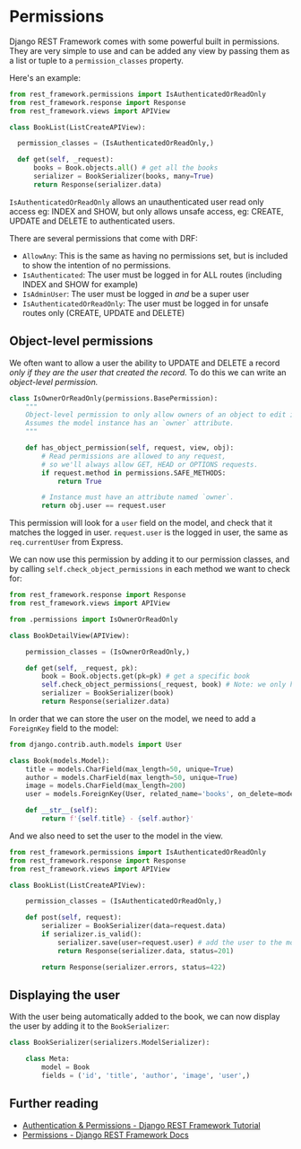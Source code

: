 # Permissions

Django REST Framework comes with some powerful built in permissions. They are very simple to use and can be added any view by passing them as a list or tuple to a `permission_classes` property.

Here's an example:

```py
from rest_framework.permissions import IsAuthenticatedOrReadOnly
from rest_framework.response import Response
from rest_framework.views import APIView

class BookList(ListCreateAPIView):

  permission_classes = (IsAuthenticatedOrReadOnly,)

  def get(self, _request):
      books = Book.objects.all() # get all the books
      serializer = BookSerializer(books, many=True)
      return Response(serializer.data)
```

`IsAuthenticatedOrReadOnly` allows an unauthenticated user read only access eg: INDEX and SHOW, but only allows unsafe access, eg: CREATE, UPDATE and DELETE to authenticated users.

There are several permissions that come with DRF:

- `AllowAny`: This is the same as having no permissions set, but is included to show the intention of no permissions.
- `IsAuthenticated`: The user must be logged in for ALL routes (including INDEX and SHOW for example)
- `IsAdminUser`: The user must be logged in _and_ be a super user
- `IsAuthenticatedOrReadOnly`: The user must be logged in for unsafe routes only (CREATE, UPDATE and DELETE)


## Object-level permissions

We often want to allow a user the ability to UPDATE and DELETE a record _only if they are the user that created the record._ To do this we can write an _object-level permission._

```py
class IsOwnerOrReadOnly(permissions.BasePermission):
    """
    Object-level permission to only allow owners of an object to edit it.
    Assumes the model instance has an `owner` attribute.
    """

    def has_object_permission(self, request, view, obj):
        # Read permissions are allowed to any request,
        # so we'll always allow GET, HEAD or OPTIONS requests.
        if request.method in permissions.SAFE_METHODS:
            return True

        # Instance must have an attribute named `owner`.
        return obj.user == request.user
```

This permission will look for a `user` field on the model, and check that it matches the logged in user. `request.user` is the logged in user, the same as `req.currentUser` from Express.

We can now use this permission by adding it to our permission classes, and by calling `self.check_object_permissions` in each method we want to check for:

```py
from rest_framework.response import Response
from rest_framework.views import APIView

from .permissions import IsOwnerOrReadOnly

class BookDetailView(APIView):

    permission_classes = (IsOwnerOrReadOnly,)

    def get(self, _request, pk):
        book = Book.objects.get(pk=pk) # get a specific book
        self.check_object_permissions(_request, book) # Note: we only have to call this because we've written this GET method. If this was a Generic View, simply adding the permission class would have been sufficient, unless we had overriden GET, PUT, or DELETE ourselves.
        serializer = BookSerializer(book)
        return Response(serializer.data)
```


In order that we can store the user on the model, we need to add a `ForeignKey` field to the model:

```py
from django.contrib.auth.models import User

class Book(models.Model):
    title = models.CharField(max_length=50, unique=True)
    author = models.CharField(max_length=50, unique=True)
    image = models.CharField(max_length=200)
    user = models.ForeignKey(User, related_name='books', on_delete=models.CASCADE)

    def __str__(self):
        return f'{self.title} - {self.author}'
```

And we also need to set the user to the model in the view.

```py
from rest_framework.permissions import IsAuthenticatedOrReadOnly
from rest_framework.response import Response
from rest_framework.views import APIView

class BookList(ListCreateAPIView):

    permission_classes = (IsAuthenticatedOrReadOnly,)

    def post(self, request):
        serializer = BookSerializer(data=request.data)
        if serializer.is_valid():
            serializer.save(user=request.user) # add the user to the model on save
            return Response(serializer.data, status=201)

        return Response(serializer.errors, status=422)
```

## Displaying the user

With the user being automatically added to the book, we can now display the user by adding it to the `BookSerializer`:

```py
class BookSerializer(serializers.ModelSerializer):

    class Meta:
        model = Book
        fields = ('id', 'title', 'author', 'image', 'user',)
```

## Further reading

- [Authentication & Permissions - Django REST Framework Tutorial](https://www.django-rest-framework.org/tutorial/4-authentication-and-permissions/)
- [Permissions - Django REST Framework Docs](https://www.django-rest-framework.org/api-guide/permissions/)
